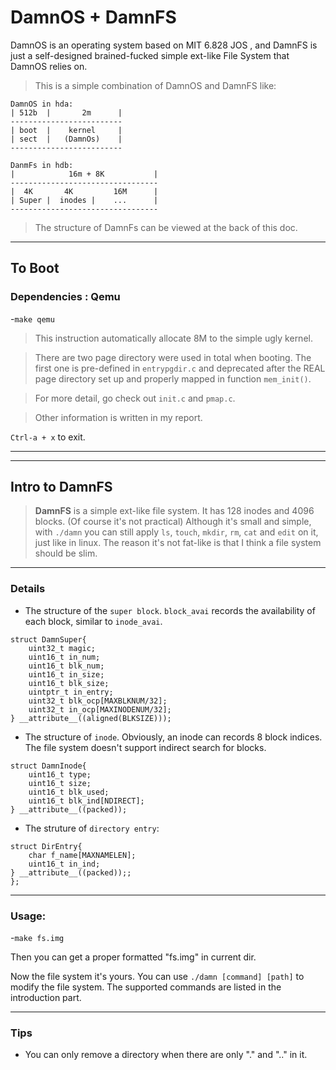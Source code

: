 # DamnOS + DamnFS

DamnOS is an operating system based on MIT 6.828 JOS , and DamnFS is just a self-designed brained-fucked simple ext-like File System that DamnOS relies on.

>This is a simple combination of DamnOS and DamnFS  like:

```
DamnOS in hda:
| 512b  |       2m      |
-------------------------
| boot  |    kernel     |
| sect  |   (DamnOs)    |
-------------------------

DanmFs in hdb:
|            16m + 8K           |
---------------------------------
|  4K       4K         16M      |
| Super |  inodes |    ...      |
---------------------------------
```
>The structure of DamnFs can be viewed at the back of this doc.

***

## To Boot
### Dependencies : Qemu

-`make qemu`

> This instruction automatically allocate 8M to the simple ugly kernel.

> There are two page directory were used in total when booting. The first one is pre-defined in  `entrypgdir.c` and deprecated after the REAL page directory set up and properly mapped in function `mem_init()`.

> For more detail, go check out `init.c` and `pmap.c`.

> Other information is written in my report.

`Ctrl-a + x` to exit.




***
***

## Intro to DamnFS

> **DamnFS** is a simple ext-like file system. It has 128 inodes and 4096 blocks. (Of course it's not practical) Although it's small and simple, with `./damn` you can still apply `ls`, `touch`, `mkdir`, `rm`, `cat` and `edit` on it, just like in linux. The reason it's not fat-like is that I think a file system should be slim.

***

### Details
- The structure of the `super block`. `block_avai` records the availability of each block, similar to `inode_avai`.  
```
struct DamnSuper{
	uint32_t magic;
	uint16_t in_num;
	uint16_t blk_num;
	uint16_t in_size;
	uint16_t blk_size;
	uintptr_t in_entry;
	uint32_t blk_ocp[MAXBLKNUM/32];
	uint32_t in_ocp[MAXINODENUM/32];
} __attribute__((aligned(BLKSIZE)));
```


* The structure of `inode`. Obviously, an inode can records 8 block indices. The file system doesn't support indirect search for blocks.
```
struct DamnInode{
	uint16_t type;
	uint16_t size;
	uint16_t blk_used;
	uint16_t blk_ind[NDIRECT];
} __attribute__((packed));
```

* The struture of `directory entry`:
```
struct DirEntry{
	char f_name[MAXNAMELEN];
	uint16_t in_ind;
} __attribute__((packed));;
};
```


***

### Usage:


-`make fs.img`

Then you can get a proper formatted "fs.img" in current dir.

Now the file system it's yours. You can use `./damn [command] [path]`  to modify the file system. The supported commands are listed in the introduction part.

***

### Tips

- You can only remove a directory when there are only "." and ".." in it.
